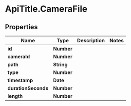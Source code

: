 # ApiTitle.CameraFile

## Properties

Name | Type | Description | Notes
------------ | ------------- | ------------- | -------------
**id** | **Number** |  | 
**cameraId** | **Number** |  | 
**path** | **String** |  | 
**type** | **Number** |  | 
**timestamp** | **Date** |  | 
**durationSeconds** | **Number** |  | 
**length** | **Number** |  | 


